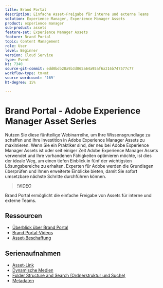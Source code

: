 ```yaml
---
title: Brand Portal 
description: Einfache Asset-Freigabe für interne und externe Teams
solution: Experience Manager, Experience Manager Assets
product: experience manager
sub-product: assets
feature-set: Experience Manager Assets
feature: Brand Portal
topic: Content Management
role: User
level: Beginner
version: Cloud Service
type: Event
kt: 7340
source-git-commit: edd0bdb28a9b3d065a64a95af6a216b747577c77
workflow-type: tm+mt
source-wordcount: '169'
ht-degree: 15%

---
```


# Brand Portal - Adobe Experience Manager Asset Series

Nutzen Sie diese fünfteilige Webinarreihe, um Ihre Wissensgrundlage zu schaffen und Ihre Investition in Adobe Experience Manager Assets zu maximieren. Wenn Sie ein Praktiker sind, der neu bei Adobe Experience Manager Assets ist oder seit einiger Zeit Adobe Experience Manager Assets verwendet und Ihre vorhandenen Fähigkeiten optimieren möchte, ist dies der ideale Weg, um einen tiefen Einblick in fünf der wichtigsten Lösungsbereiche zu erhalten. Experten für Adobe werden die Grundlagen überprüfen und Ihnen erweiterte Einblicke bieten, damit Sie sofort umsetzbare nächste Schritte durchführen können.

>[!VIDEO](https://video.tv.adobe.com/v/332133/?quality=12&learn=on&hidetitle=true)

Brand Portal ermöglicht die einfache Freigabe von Assets für interne und externe Teams.

## Ressourcen

* [Überblick über Brand Portal](https://experienceleague.adobe.com/docs/experience-manager-brand-portal/using/introduction/brand-portal.html?lang=de)
* [Brand Portal-Videos](https://experienceleague.adobe.com/docs/experience-manager-learn/assets/sharing/brand-portal/brand-portal.html)
* [Asset-Beschaffung](https://experienceleague.adobe.com/docs/experience-manager-brand-portal/using/asset-sourcing-in-brand-portal/brand-portal-asset-sourcing.html?lang=de)

## Serienaufnahmen

* [Asset-Link](asset-link.md)
* [Dynamische Medien](dynamic-media.md)
* [Folder Structure and Search (Ordnerstruktur und Suche)](folder-structure-search.md)
* [Metadaten](metadata.md)
